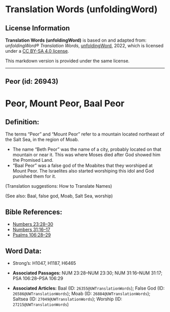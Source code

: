 # Translation Words (unfoldingWord)

## License Information

**Translation Words (unfoldingWord)** is based on and adapted from: _unfoldingWord® Translation Words_, [unfoldingWord](https://unfoldingword.org/utw), 2022, which is licensed under a [CC BY-SA 4.0 license](https://creativecommons.org/licenses/by-sa/4.0/legalcode.en).

This markdown version is provided under the same license.



--------------------------------

## Peor (id: 26943)

Peor, Mount Peor, Baal Peor
===========================

Definition:
-----------

The terms “Peor” and “Mount Peor” refer to a mountain located northeast of the Salt Sea, in the region of Moab.

* The name “Beth Peor” was the name of a city, probably located on that mountain or near it. This was where Moses died after God showed him the Promised Land.
* “Baal Peor” was a false god of the Moabites that they worshiped at Mount Peor. The Israelites also started worshiping this idol and God punished them for it.

(Translation suggestions: How to Translate Names)

(See also: Baal, false god, Moab, Salt Sea, worship)

Bible References:
-----------------

* [Numbers 23:28–30](https://ref.ly/Num23:28-Num23:30)
* [Numbers 31:16–17](https://ref.ly/Num31:16-Num31:17)
* [Psalms 106:28–29](https://ref.ly/Ps106:28-Ps106:29)

Word Data:
----------

* Strong’s: H1047, H1187, H6465

* **Associated Passages:** NUM 23:28–NUM 23:30; NUM 31:16–NUM 31:17; PSA 106:28–PSA 106:29
* **Associated Articles:** Baal (ID: `26355@UWTranslationWords`); False God (ID: `26586@UWTranslationWords`); Moab (ID: `26884@UWTranslationWords`); Saltsea (ID: `27049@UWTranslationWords`); Worship (ID: `27215@UWTranslationWords`)

